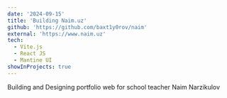 ```yaml
---
date: '2024-09-15'
title: 'Building Naim.uz'
github: 'https://github.com/baxt1y0rov/naim'
external: 'https://www.naim.uz'
tech:
  - Vite.js
  - React JS
  - Mantine UI
showInProjects: true
---
```


Building and Designing portfolio web for school teacher Naim Narzikulov